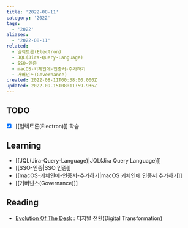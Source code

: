 ```yaml
---
title: '2022-08-11'
category: '2022'
tags:
  - '2022'
aliases:
  - '2022-08-11'
related:
  - 일렉트론(Electron)
  - JQL(Jira-Query-Language)
  - SSO-인증
  - macOS-키체인에-인증서-추가하기
  - 거버넌스(Governance)
created: 2022-08-11T00:38:00.000Z
updated: 2022-09-15T08:11:59.936Z
---
```


## TODO

- [x] [[일렉트론(Electron)]] 학습

## Learning

- [[JQL(Jira-Query-Language)|JQL(Jira Query Language)]]
- [[SSO-인증|SSO 인증]]
- [[macOS-키체인에-인증서-추가하기|macOS 키체인에 인증서 추가하기]]
- [[거버넌스(Governance)]]

## Reading

- [Evolution Of The Desk](https://youtu.be/uGI00HV7Cfw) : 디지털 전환(Digital Transformation)
